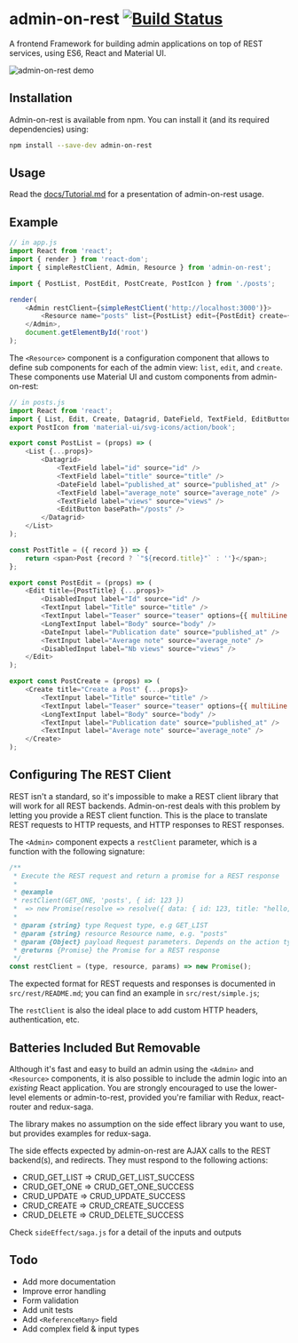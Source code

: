 # admin-on-rest [![Build Status](https://travis-ci.org/marmelab/admin-on-rest.svg?branch=master)](https://travis-ci.org/marmelab/admin-on-rest)

A frontend Framework for building admin applications on top of REST services, using ES6, React and Material UI.

![admin-on-rest demo](http://static.marmelab.com/admin-on-rest.gif)

## Installation

Admin-on-rest is available from npm. You can install it (and its required dependencies)
using:

```sh
npm install --save-dev admin-on-rest
```

## Usage

Read the [docs/Tutorial.md](docs/Tutorial.md) for a presentation of admin-on-rest usage.

## Example

```js
// in app.js
import React from 'react';
import { render } from 'react-dom';
import { simpleRestClient, Admin, Resource } from 'admin-on-rest';

import { PostList, PostEdit, PostCreate, PostIcon } from './posts';

render(
    <Admin restClient={simpleRestClient('http://localhost:3000')}>
        <Resource name="posts" list={PostList} edit={PostEdit} create={PostCreate} icon={PostIcon}/>
    </Admin>,
    document.getElementById('root')
);
```

The `<Resource>` component is a configuration component that allows to define sub components for each of the admin view: `list`, `edit`, and `create`. These components use Material UI and custom components from admin-on-rest:

```js
// in posts.js
import React from 'react';
import { List, Edit, Create, Datagrid, DateField, TextField, EditButton, DisabledInput, TextInput, LongTextInput, DateInput } from 'admin-on-rest/lib/mui';
export PostIcon from 'material-ui/svg-icons/action/book';

export const PostList = (props) => (
    <List {...props}>
        <Datagrid>
            <TextField label="id" source="id" />
            <TextField label="title" source="title" />
            <DateField label="published_at" source="published_at" />
            <TextField label="average_note" source="average_note" />
            <TextField label="views" source="views" />
            <EditButton basePath="/posts" />
        </Datagrid>
    </List>
);

const PostTitle = ({ record }) => {
    return <span>Post {record ? `"${record.title}"` : ''}</span>;
};

export const PostEdit = (props) => (
    <Edit title={PostTitle} {...props}>
        <DisabledInput label="Id" source="id" />
        <TextInput label="Title" source="title" />
        <TextInput label="Teaser" source="teaser" options={{ multiLine: true }} />
        <LongTextInput label="Body" source="body" />
        <DateInput label="Publication date" source="published_at" />
        <TextInput label="Average note" source="average_note" />
        <DisabledInput label="Nb views" source="views" />
    </Edit>
);

export const PostCreate = (props) => (
    <Create title="Create a Post" {...props}>
        <TextInput label="Title" source="title" />
        <TextInput label="Teaser" source="teaser" options={{ multiLine: true }} />
        <LongTextInput label="Body" source="body" />
        <TextInput label="Publication date" source="published_at" />
        <TextInput label="Average note" source="average_note" />
    </Create>
);
```

## Configuring The REST Client

REST isn't a standard, so it's impossible to make a REST client library that will work for all REST backends. Admin-on-rest deals with this problem by letting you provide a REST client function. This is the place to translate REST requests to HTTP requests, and HTTP responses to REST responses.

The `<Admin>` component expects a `restClient` parameter, which is a function with the following signature:

```js
/**
 * Execute the REST request and return a promise for a REST response
 *
 * @example
 * restClient(GET_ONE, 'posts', { id: 123 })
 *  => new Promise(resolve => resolve({ data: { id: 123, title: "hello, world" } }))
 *
 * @param {string} type Request type, e.g GET_LIST
 * @param {string} resource Resource name, e.g. "posts"
 * @param {Object} payload Request parameters. Depends on the action type
 * @returns {Promise} the Promise for a REST response
 */
const restClient = (type, resource, params) => new Promise();
```

The expected format for REST requests and responses is documented in `src/rest/README.md`; you can find an example in `src/rest/simple.js`;

The `restClient` is also the ideal place to add custom HTTP headers, authentication, etc.

## Batteries Included But Removable

Although it's fast and easy to build an admin using the `<Admin>` and `<Resource>` components, it is also possible to include the admin logic into an *existing* React application. You are strongly encouraged to use the lower-level elements or admin-to-rest, provided you're familiar with Redux, react-router and redux-saga.

The library makes no assumption on the side effect library you want to use, but provides examples for redux-saga.

The side effects expected by admin-on-rest are AJAX calls to the REST backend(s), and redirects. They must respond to the following actions:

* CRUD_GET_LIST => CRUD_GET_LIST_SUCCESS
* CRUD_GET_ONE => CRUD_GET_ONE_SUCCESS
* CRUD_UPDATE => CRUD_UPDATE_SUCCESS
* CRUD_CREATE => CRUD_CREATE_SUCCESS
* CRUD_DELETE => CRUD_DELETE_SUCCESS

Check `sideEffect/saga.js` for a detail of the inputs and outputs

## Todo

* Add more documentation
* Improve error handling
* Form validation
* Add unit tests
* Add `<ReferenceMany>` field
* Add complex field & input types
